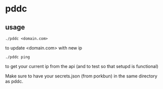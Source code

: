 # pddc

## usage

```shell
./pddc <domain.com>
```

to update <domain.com> with new ip

```shell
./pddc ping
```

to get your current ip from the api (and to test so that setupd is functional)

Make sure to have your secrets.json (from porkbun) in the same directory as pddc.
